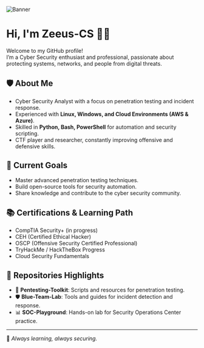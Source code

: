 ![Banner](./banner.png)

# Hi, I'm Zeeus-CS 👾🔐

Welcome to my GitHub profile!  
I’m a Cyber Security enthusiast and professional, passionate about protecting systems, networks, and people from digital threats.  

## 🛡️ About Me
- Cyber Security Analyst with a focus on penetration testing and incident response.  
- Experienced with **Linux, Windows, and Cloud Environments (AWS & Azure)**.  
- Skilled in **Python, Bash, PowerShell** for automation and security scripting.  
- CTF player and researcher, constantly improving offensive and defensive skills.  

## 🎯 Current Goals
- Master advanced penetration testing techniques.  
- Build open-source tools for security automation.  
- Share knowledge and contribute to the cyber security community.  

## 📚 Certifications & Learning Path
- CompTIA Security+ (in progress)  
- CEH (Certified Ethical Hacker)  
- OSCP (Offensive Security Certified Professional)  
- TryHackMe / HackTheBox Progress  
- Cloud Security Fundamentals  

## 📂 Repositories Highlights
- 🔑 **Pentesting-Toolkit**: Scripts and resources for penetration testing.  
- 🛡️ **Blue-Team-Lab**: Tools and guides for incident detection and response.  
- 📊 **SOC-Playground**: Hands-on lab for Security Operations Center practice.  

---

🚀 *Always learning, always securing.*  
